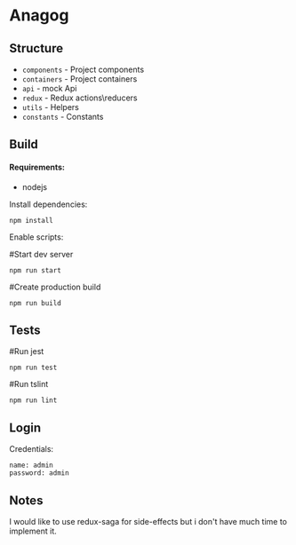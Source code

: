 # Anagog
## Structure
- `components` - Project components
- `containers` - Project containers
- `api`        - mock Api
- `redux`      - Redux actions\reducers
- `utils`      - Helpers
- `constants`  - Constants

## Build
#### Requirements:
- nodejs

Install dependencies:

```
npm install
```

Enable scripts:

#Start dev server
```
npm run start
```
#Create production build
```
npm run build
```

## Tests

#Run jest
```
npm run test
```

#Run tslint
```
npm run lint
```

## Login
Credentials:
```
name: admin
password: admin
```

## Notes
I would like to use redux-saga for side-effects but i don't have much time to implement it. 
